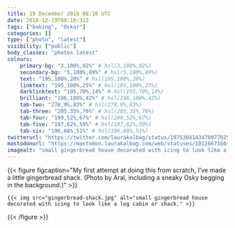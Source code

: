 ```yaml
---
title: 19 December 2018 08:10 UTC
date: 2018-12-19T08:10:31Z
tags: ["baking", "Oskar"]
categories: []
type: ["photo", "latest"]
visibility: ["public"]
body_classes: "photos latest"
colours:
    primary-bg: "3,100%,92%" # hsl(3,100%,92%)
    secondary-bg: "5,100%,89%" # hsl(5,100%,89%)
    text: "195,100%,20%" # hsl(195,100%,20%)
    linktext: "195,100%,25%" # hsl(195,100%,25%)
    darklinktext: "195,70%,14%" # hsl(195,70%,14%)
    brilliant: "196,100%,42%" # hsl(196,100%,42%)
    tab-two: "278,9%,83%" # hsl(278,9%,83%)
    tab-three: "205,35%,76%" # hsl(205,35%,76%)
    tab-four: "199,52%,67%" # hsl(199,52%,67%)
    tab-five: "197,62%,59%" # hsl(197,62%,59%)
    tab-six: "196,68%,51%" # hsl(196,68%,51%)
twitterurl: "https://twitter.com/laurakalbag/status/1075304143470977025"
mastodonurl: "https://mastodon.laurakalbag.com/web/statuses/101266716644581868"
imagealt: "small gingerbread house decorated with icing to look like a log cabin or shack"
---
```


{{< figure figcaption="My first attempt at doing this from scratch, I’ve made a little gingerbread shack. (Photo by Aral, including a sneaky Osky begging in the background.)" >}}

    {{< img src="gingerbread-shack.jpg" alt="small gingerbread house decorated with icing to look like a log cabin or shack." >}}

{{< /figure >}}